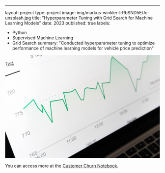 ---
layout: project
type: project
image: img/markus-winkler-IrRbSND5EUc-unsplash.jpg
title: "Hyperparameter Tuning with Grid Search for Machine Learning Models"
date: 2023
published: true
labels:
  - Python
  - Supervised Machine Learning
  - Grid Search
summary: "Conducted hyperparameter tuning to optimize performance of machine learning models for vehicle price prediction"


<img src="img/markus-winkler-IrRbSND5EUc-unsplash.jpg" class="img-fluid">

You can access more at the [Customer Churn Notebook](https://colab.research.google.com/drive/1tFKUgbPWK9HJSaMCKyYlKUMSbYK9ZCXm?usp=sharing).
